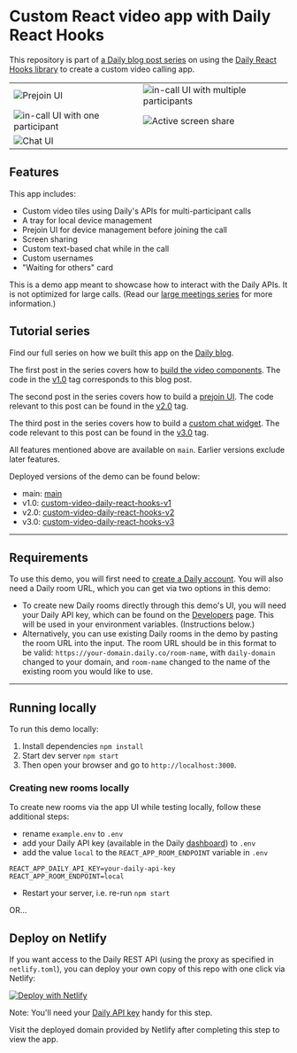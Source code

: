 # Custom React video app with Daily React Hooks

This repository is part of [a Daily blog post series](<[https://www.daily.co/blog/custom-video-app-with-daily-react-hooks-part-one/](https://www.daily.co/blog/tag/daily-react-hooks/)>) on using the [Daily React Hooks library](https://www.daily.co/blog/introducing-the-new-daily-react-hooks-library/) to create a custom video calling app.

|                                                                                                                                                                                                     |                                                                                                                                |
| --------------------------------------------------------------------------------------------------------------------------------------------------------------------------------------------------- | ------------------------------------------------------------------------------------------------------------------------------ |
| ![Prejoin UI](https://lh5.googleusercontent.com/pybG1ZczFSgh_wn5j-LEobidbl1TgjTj9bZxOdj1UbYH5XH-XoBBBH7ZIREx4QD_8LlgSpL-vXNFVlcNPedq2poGFhvNPZhWb5XqWzXwNBpxbzc2JoEwUBwKH4B1U1Y5qgTLDuvrfKvwkwKD5g) | ![in-call UI with multiple participants](https://www.daily.co/blog/content/images/size/w1600/2022/05/end-of-this-post-opt.png) |
| ![in-call UI with one participant](https://www.daily.co/blog/content/images/size/w1600/2022/05/waiting-for-others-opt.png)                                                                          | ![Active screen share](https://www.daily.co/blog/content/images/size/w1600/2022/05/screenshare-opt.png)                        |
| ![Chat UI](https://www.daily.co/blog/content/images/2022/06/ss1.png)                                                                                                                                |

## Features

This app includes:

- Custom video tiles using Daily's APIs for multi-participant calls
- A tray for local device management
- Prejoin UI for device management before joining the call
- Screen sharing
- Custom text-based chat while in the call
- Custom usernames
- "Waiting for others" card

This is a demo app meant to showcase how to interact with the Daily APIs. It is not optimized for large calls. (Read our [large meetings series](https://www.daily.co/blog/tag/large-meeting-series/) for more information.)

## Tutorial series

Find our full series on how we built this app on the [Daily blog](https://www.daily.co/blog/tag/daily-react-hooks/).

The first post in the series covers how to [build the video components](https://www.daily.co/blog/custom-video-app-with-daily-react-hooks-part-one/). The code in the [v1.0](https://github.com/daily-demos/custom-video-daily-react-hooks/tree/1.0) tag corresponds to this blog post.

The second post in the series covers how to build a [prejoin UI](https://www.daily.co/blog/add-a-prejoin-ui-to-a-custom-video-app-with-the-daily-react-hooks-library-part-2/). The code relevant to this post can be found in the [v2.0](https://github.com/daily-demos/custom-video-daily-react-hooks/tree/v2.0) tag.

The third post in the series covers how to build a [custom chat widget](https://www.daily.co/blog/add-chat-to-your-custom-video-app-with-daily-react-hooks-part-3/). The code relevant to this post can be found in the [v3.0](https://github.com/daily-demos/custom-video-daily-react-hooks/tree/v3.0) tag.

All features mentioned above are available on `main`. Earlier versions exclude later features.

Deployed versions of the demo can be found below:

- main: [main](https://daily-react-hooks.netlify.app/)
- v1.0: [custom-video-daily-react-hooks-v1](https://custom-video-daily-react-hooks-v1.netlify.app)
- v2.0: [custom-video-daily-react-hooks-v2](https://custom-video-daily-react-hooks-v2.netlify.app)
- v3.0: [custom-video-daily-react-hooks-v3](https://custom-video-daily-react-hooks-v3.netlify.app)

---

## Requirements

To use this demo, you will first need to [create a Daily account](https://dashboard.daily.co/signup). You will also need a Daily room URL, which you can get via two options in this demo:

- To create new Daily rooms directly through this demo's UI, you will need your Daily API key, which can be found on the [Developers](https://dashboard.daily.co/developers) page. This will be used in your environment variables. (Instructions below.)
- Alternatively, you can use existing Daily rooms in the demo by pasting the room URL into the input. The room URL should be in this format to be valid: `https://your-domain.daily.co/room-name`, with `daily-domain` changed to your domain, and `room-name` changed to the name of the existing room you would like to use.

---

## Running locally

To run this demo locally:

1. Install dependencies `npm install`
2. Start dev server `npm start`
3. Then open your browser and go to `http://localhost:3000`.

### Creating new rooms locally

To create new rooms via the app UI while testing locally, follow these additional steps:

- rename `example.env` to `.env`
- add your Daily API key (available in the Daily [dashboard](https://dashboard.daily.co/developers)) to `.env`
- add the value `local` to the `REACT_APP_ROOM_ENDPOINT` variable in `.env`

```dotenv
REACT_APP_DAILY_API_KEY=your-daily-api-key
REACT_APP_ROOM_ENDPOINT=local
```

- Restart your server, i.e. re-run `npm start`

OR...

## Deploy on Netlify

If you want access to the Daily REST API (using the proxy as specified in `netlify.toml`), you can deploy your own copy of this repo with one click via Netlify:

[![Deploy with Netlify](https://www.netlify.com/img/deploy/button.svg)](https://app.netlify.com/start/deploy?repository=https://github.com/daily-demos/custom-video-daily-react-hooks)

Note: You'll need your [Daily API key](https://dashboard.daily.co/developers) handy for this step.

Visit the deployed domain provided by Netlify after completing this step to view the app.

